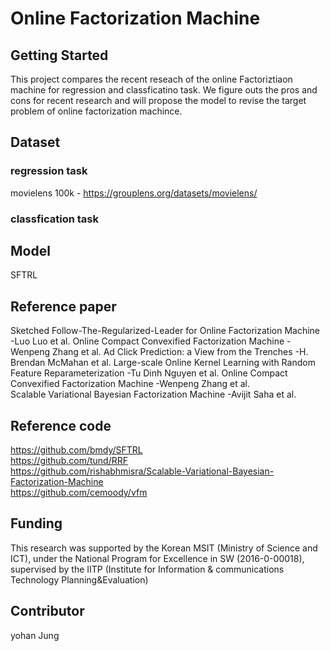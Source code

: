# Online Factorization Machine

## Getting Started

This project compares the recent reseach of the online Factoriztiaon machine for regression and classficatino task. We figure outs the pros and cons for recent research and will propose the model to revise the target problem of online factorization machince.

## Dataset

### regression task <br/>
movielens 100k - https://grouplens.org/datasets/movielens/
    
### classfication task <br/>
    
   

## Model

SFTRL
    
## Reference paper

Sketched Follow-The-Regularized-Leader for Online Factorization Machine -Luo Luo et al.
Online Compact Convexified Factorization Machine -Wenpeng Zhang et al.
Ad Click Prediction: a View from the Trenches -H. Brendan McMahan et al.
Large-scale Online Kernel Learning with Random Feature Reparameterization -Tu Dinh Nguyen et al.
Online Compact Convexified Factorization Machine -Wenpeng Zhang et al.
<br/>
Scalable Variational Bayesian Factorization Machine -Avijit Saha et al.

## Reference code

https://github.com/bmdy/SFTRL <br/>
https://github.com/tund/RRF <br/>
https://github.com/rishabhmisra/Scalable-Variational-Bayesian-Factorization-Machine <br/>
https://github.com/cemoody/vfm <br/>

## Funding

This research was supported by the Korean MSIT (Ministry of Science and ICT), under the National Program for Excellence in SW (2016-0-00018), supervised by the IITP (Institute for Information & communications Technology Planning&Evaluation)

## Contributor

yohan Jung 
